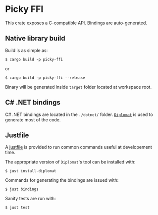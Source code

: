 # Picky FFI

This crate exposes a C-compatible API. Bindings are auto-generated.

## Native library build

Build is as simple as:

```
$ cargo build -p picky-ffi
```

or

```
$ cargo build -p picky-ffi --release
```

Binary will be generated inside `target` folder located at workspace root.

## C# .NET bindings

C# .NET bindings are located in the `./dotnet/` folder.
[`Diplomat`](https://github.com/rust-diplomat/diplomat) is used to generate most of the code.

## Justfile

A [justfile](https://github.com/casey/just) is provided to run common commands useful at developement time.

The appropriate version of `Diplomat`'s tool can be installed with:

```
$ just install-diplomat
```

Commands for generating the bindings are issued with:

```
$ just bindings
```

Sanity tests are run with:

```
$ just test
```
